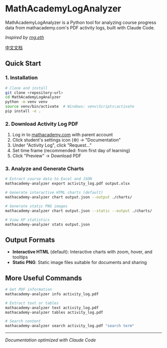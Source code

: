 # MathAcademyLogAnalyzer

MathAcademyLogAnalyzer is a Python tool for analyzing course progress data from mathacademy.com's PDF activity logs, built with Claude Code.

*Inspired by [rng.eth](https://x.com/crackedmonk/status/1962663418089107666)*

[中文文档](README_zh.md)

## Quick Start

### 1. Installation
```bash
# Clone and install
git clone <repository-url>
cd MathAcademyLogAnalyzer
python -m venv venv
source venv/bin/activate  # Windows: venv\Scripts\activate
pip install -e .
```

### 2. Download Activity Log PDF
1. Log in to [mathacademy.com](https://mathacademy.com) with parent account
2. Click student's settings icon (⚙️) → "Documentation"
3. Under "Activity Log", click "Request..."
4. Set time frame (recommended: from first day of learning)
5. Click "Preview" → Download PDF

### 3. Analyze and Generate Charts
```bash
# Extract course data to Excel and JSON
mathacademy-analyzer export activity_log.pdf output.xlsx

# Generate interactive HTML charts (default)
mathacademy-analyzer chart output.json --output ./charts/

# Generate static PNG images
mathacademy-analyzer chart output.json --static --output ./charts/

# View XP statistics
mathacademy-analyzer stats output.json
```

## Output Formats
- **Interactive HTML** (default): Interactive charts with zoom, hover, and tooltips
- **Static PNG**: Static image files suitable for documents and sharing

## More Useful Commands
```bash
# Get PDF information
mathacademy-analyzer info activity_log.pdf

# Extract text or tables
mathacademy-analyzer text activity_log.pdf
mathacademy-analyzer tables activity_log.pdf

# Search content
mathacademy-analyzer search activity_log.pdf "search term"
```

---

*Documentation optimized with Claude Code*